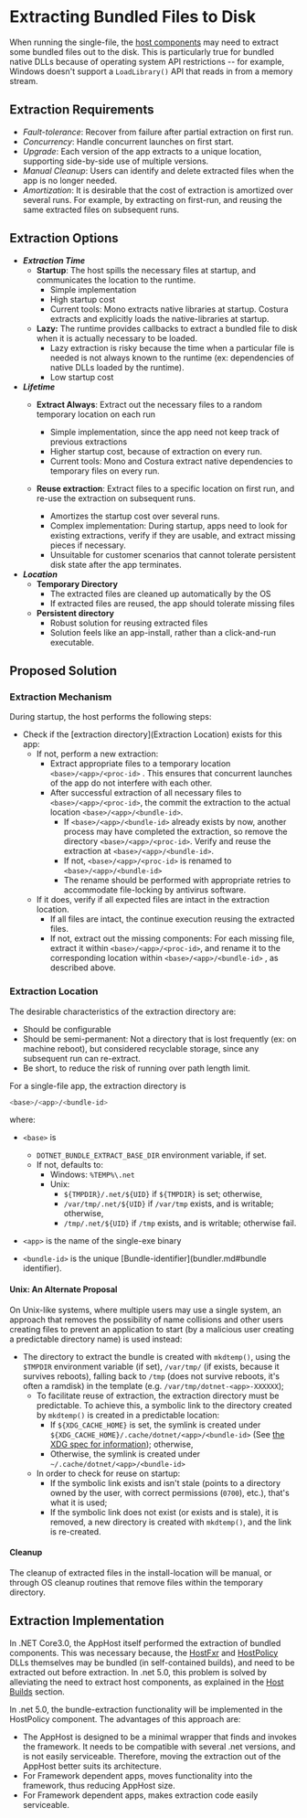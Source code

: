 # Extracting Bundled Files to Disk

When running the single-file, the [host components](https://github.com/dotnet/core-setup/blob/master/Documentation/design-docs/host-components.md) may need to extract some bundled files out to the disk. This is particularly true for bundled native DLLs because of operating system API restrictions -- for example, Windows doesn't support a `LoadLibrary()` API that reads in from a memory stream. 

## Extraction Requirements

- *Fault-tolerance*: Recover from failure after partial extraction on first run.
- *Concurrency*: Handle concurrent launches on first start.
- *Upgrade*: Each version of the app extracts to a unique location, supporting side-by-side use of multiple versions.
- *Manual Cleanup*: Users can identify and delete extracted files when the app is no longer needed.
- *Amortization*: It is desirable that the cost of extraction is amortized over several runs. For example, by extracting on first-run, and reusing the same extracted files on subsequent runs.

## Extraction Options

* ***Extraction Time***
  * **Startup**: The host spills the necessary files at startup, and communicates the location to the runtime.
    * Simple implementation
    * High startup cost
    * Current tools: Mono extracts native libraries at startup. Costura extracts and explicitly loads the native-libraries at startup.
  * **Lazy:** The runtime provides callbacks to extract a bundled file to disk when it is actually necessary to be loaded.
    * Lazy extraction is risky because the time when a particular file is needed is not always known to the runtime (ex: dependencies of native DLLs loaded by the runtime).
    * Low startup cost
* ***Lifetime***
  * **Extract Always**: Extract out the necessary files to a random temporary location on each run
    * Simple implementation, since the app need not keep track of previous extractions
    * Higher startup cost, because of extraction on every run.
    * Current tools: Mono and Costura extract native dependencies to temporary files on every run.

  * **Reuse extraction**: Extract files to a specific location on first run, and re-use the extraction on subsequent runs.
    * Amortizes the startup cost over several runs.
    * Complex implementation: During startup, apps need to look for existing extractions, verify if they are usable, and extract missing pieces if necessary.
    * Unsuitable for customer scenarios that cannot tolerate persistent disk state after the app terminates.
* ***Location***
  * **Temporary Directory**
    * The extracted files are cleaned up automatically by the OS 
    * If extracted files are reused, the app should tolerate missing files
  * **Persistent directory**
    * Robust solution for reusing extracted files
    * Solution feels like an app-install, rather than a click-and-run executable. 

## Proposed Solution

### Extraction Mechanism

During startup, the host performs the following steps:

* Check if the [extraction directory](Extraction Location) exists for this app:
  * If not, perform a new extraction:
    * Extract appropriate files to a temporary location `<base>/<app>/<proc-id>` . This ensures that concurrent launches of the app do not interfere with each other.
    * After successful extraction of all necessary files to `<base>/<app>/<proc-id>`, the commit the extraction to the actual location `<base>/<app>/<bundle-id>`.
      - If `<base>/<app>/<bundle-id>` already exists by now, another process may have completed the extraction, so remove the directory `<base>/<app>/<proc-id>`. Verify and reuse the extraction at `<base>/<app>/<bundle-id>`.
      - If not,  `<base>/<app>/<proc-id>` is renamed to `<base>/<app>/<bundle-id>` 
      - The rename should be performed with appropriate retries to accommodate file-locking by antivirus software.
  * If it does, verify if all expected files are intact in the extraction location.
    * If all files are intact, the continue execution reusing the extracted files.
    * If not, extract out the missing components: For each missing file, extract it within `<base>/<app>/<proc-id>`, and rename it to the corresponding location within `<base>/<app>/<bundle-id>` , as described above.

### Extraction Location

The desirable characteristics of the extraction directory are:

- Should be configurable
- Should be semi-permanent: Not a directory that is lost frequently (ex: on machine reboot), but considered recyclable storage, since any subsequent run can re-extract.
- Be short, to reduce the risk of running over path length limit.

For a single-file app, the extraction directory is 

```bash
<base>/<app>/<bundle-id>
```

where:

* `<base>` is 
  * `DOTNET_BUNDLE_EXTRACT_BASE_DIR` environment variable, if set.
  * If not, defaults to: 
    * Windows: `%TEMP%\.net`
    * Unix:
      * `${TMPDIR}/.net/${UID}` if `${TMPDIR}` is set; otherwise,
      * `/var/tmp/.net/${UID}` if `/var/tmp` exists, and is writable; otherwise,
      * `/tmp/.net/${UID}` if `/tmp` exists, and is writable; otherwise fail.

* `<app>` is the name of the single-exe binary
* `<bundle-id>` is the unique [Bundle-identifier](bundler.md#bundle identifier). 

#### Unix: An Alternate Proposal 

On Unix-like systems, where multiple users may use a single system, an approach that removes the possibility of name collisions and other users creating files to prevent an application to start (by a malicious user creating a predictable directory name) is used instead:

* The directory to extract the bundle is created with `mkdtemp()`, using the `$TMPDIR` environment variable (if set), `/var/tmp/` (if exists, because it survives reboots), falling back to `/tmp` (does not survive reboots, it's often a ramdisk) in the template (e.g. `/var/tmp/dotnet-<app>-XXXXXX`);
  * To facilitate reuse of extraction, the extraction directory must be predictable. To achieve this, a symbolic link to the directory created by `mkdtemp()` is created in a predictable location:
    * If `${XDG_CACHE_HOME}` is set, the symlink is created under `${XDG_CACHE_HOME}/.cache/dotnet/<app>/<bundle-id>` (See [the XDG spec for information](https://specifications.freedesktop.org/basedir-spec/basedir-spec-latest.html)); otherwise,
    * Otherwise, the symlink is created under `~/.cache/dotnet/<app>/<bundle-id>`
  * In order to check for reuse on startup:
    * If the symbolic link exists and isn't stale (points to a directory owned by the user, with correct permissions (`0700`), etc.), that's what it is used;
    * If the symbolic link does not exist (or exists and is stale), it is removed, a new directory is created with `mkdtemp()`, and the link is re-created.

#### Cleanup

The cleanup of extracted files in the install-location will be manual, or through OS cleanup routines that remove files within the temporary directory.

## Extraction Implementation

In .NET Core3.0, the AppHost itself performed the extraction of bundled components. This was necessary because, the [HostFxr](https://github.com/dotnet/core-setup/blob/master/Documentation/design-docs/host-components.md#host-fxr) and [HostPolicy](https://github.com/dotnet/core-setup/blob/master/Documentation/design-docs/host-components.md#host-policy) DLLs themselves may be bundled (in self-contained builds), and need to be extracted out before extraction. In .net 5.0, this problem is solved by alleviating the need to extract host components, as explained in the [Host Builds](design.md#host-builds) section. 

In .net 5.0, the bundle-extraction functionality will be implemented in the HostPolicy component. The advantages of this approach are: 

* The AppHost is designed to be a minimal wrapper that finds and invokes the framework. It needs to be compatible with several .net versions, and is not easily serviceable. Therefore, moving the extraction out of the AppHost better suits its architecture.
* For Framework dependent apps, moves functionality into the framework, thus reducing AppHost size.
* For Framework dependent apps, makes extraction code easily serviceable.